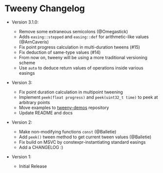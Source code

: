 # Tweeny Changelog
- Version 3.1.0:
  - Remove some extraneous semicolons (@Omegastick)
  - Adds `easing::stepped` and `easing::def` for arithmetic-like values (@ArnCaveris)
  - Fix point progress calculation in multi-duration tweens (#15)
  - Fix deduction of same-type values (#14)
  - From now on, tweeny will be using a more traditional versioning scheme
  - Use `auto` to deduce return values of operations inside various easings

- Version 3:
  - Fix point duration calculation in multipoint tweening 
  - Implement `peek(float progress)` and `peek(uint32_t time)` to peek
    at arbitrary points
  - Move examples to [tweeny-demos](github.com/mobius3/tweeny-demos) repository
  - Update README and docs

- Version 2:
  - Make non-modifying functions `const` (@Balletie)
  - Add `peek()` tween method to get current tween values (@Balletie)
  - Fix build on MSVC by constexpr-instantiating standard easings
  - Add a CHANGELOG :)

- Version 1:
  - Initial Release
